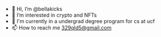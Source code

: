 - 👋 Hi, I’m @bellakicks
- 👀 I’m interested in crypto and NFTs
- 🌱 I'm currently in a undergrad degree program for cs at ucf
- 📫 How to reach me 329qld5@gmail.com

<!---
bellakicks/bellakicks is a ✨ special ✨ repository because its `README.md` (this file) appears on your GitHub profile.
You can click the Preview link to take a look at your changes.
--->
